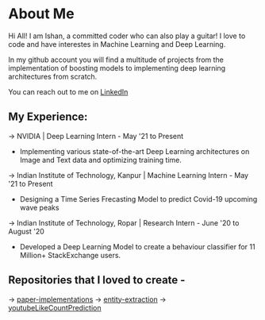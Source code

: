 # About Me
Hi All! I am Ishan, a committed coder who can also play a guitar! I love to code and have interestes in Machine Learning and Deep Learning.
  
In my github account you will find a multitude of projects from the implementation of boosting models to implementing deep learning architectures from scratch.
  
You can reach out to me on [LinkedIn](https://www.linkedin.com/in/ishandutta0098)

## My Experience:
-> NVIDIA | Deep Learning Intern - May '21 to Present
- Implementing various state-of-the-art Deep Learning architectures on Image and Text data and optimizing training time.

-> Indian Institute of Technology, Kanpur | Machine Learning Intern - May '21 to Present
- Designing a Time Series Frecasting Model to predict Covid-19 upcoming wave peaks

-> Indian Institute of Technology, Ropar | Research Intern - June '20 to August '20
- Developed a Deep Learning Model to create a behaviour classifier for 11 Million+ StackExchange users.

## Repositories that I loved to create - 
-> [paper-implementations](https://github.com/ishandutta0098/paper-implementations)
-> [entity-extraction](https://github.com/ishandutta0098/entity-extraction)
-> [youtubeLikeCountPrediction](https://github.com/ishandutta0098/youtubeLikeCountPrediction)
